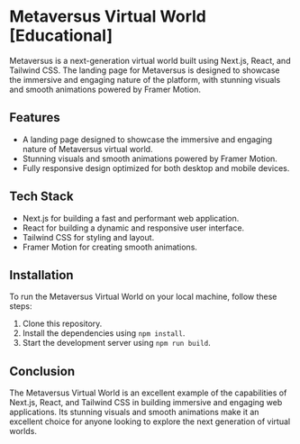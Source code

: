 # Metaversus Virtual World [Educational]

Metaversus is a next-generation virtual world built using Next.js, React, and Tailwind CSS. The landing page for Metaversus is designed to showcase the immersive and engaging nature of the platform, with stunning visuals and smooth animations powered by Framer Motion.

## Features

- A landing page designed to showcase the immersive and engaging nature of Metaversus virtual world.
- Stunning visuals and smooth animations powered by Framer Motion.
- Fully responsive design optimized for both desktop and mobile devices.

## Tech Stack

- Next.js for building a fast and performant web application.
- React for building a dynamic and responsive user interface.
- Tailwind CSS for styling and layout.
- Framer Motion for creating smooth animations.

## Installation

To run the Metaversus Virtual World on your local machine, follow these steps:

1. Clone this repository.
2. Install the dependencies using `npm install`.
3. Start the development server using `npm run build`.

## Conclusion

The Metaversus Virtual World is an excellent example of the capabilities of Next.js, React, and Tailwind CSS in building immersive and engaging web applications. Its stunning visuals and smooth animations make it an excellent choice for anyone looking to explore the next generation of virtual worlds.
